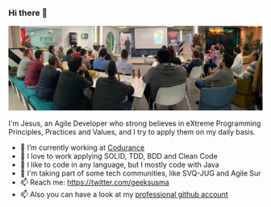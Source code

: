 ### Hi there 👋

<!--
**geeksusma/geeksusma** is a ✨ _special_ ✨ repository because its `README.md` (this file) appears on your GitHub profile.

Here are some ideas to get you started:

- 🔭 I’m currently working on ...
- 🌱 I’m currently learning ...
- 👯 I’m looking to collaborate on ...
- 🤔 I’m looking for help with ...
- 💬 Ask me about ...
- 📫 How to reach me: ...
- 😄 Pronouns: ...
- ⚡ Fun fact: ...
-->

![Alt text](images/tdd_speech.jpeg)

I'm Jesus, an Agile Developer who strong believes in eXtreme Programming Principles, Practices and Values, and I try to apply them on my daily basis.


- 🔭 I’m currently working at [Codurance](https://www.codurance.com/about-us/our-people/)
- 💬 I love to work applying SOLID, TDD, BDD and Clean Code
- 🌱 I like to code in any language, but I mostly code with Java
- 👯 I'm taking part of some tech communities, like SVQ-JUG and Agile Sur
- 📫 Reach me: https://twitter.com/geeksusma
- 📫 Also you can have a look at my [professional github account](https://github.com/geeksusma-cdr)
